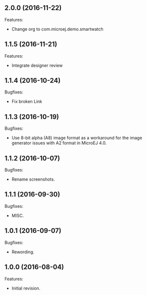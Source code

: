 ## 2.0.0 (2016-11-22)
Features:
  - Change org to com.microej.demo.smartwatch

## 1.1.5 (2016-11-21)
Features:
  - Integrate designer review
  
## 1.1.4 (2016-10-24)
Bugfixes:
  - Fix broken Link
  
## 1.1.3 (2016-10-19)
Bugfixes:
  - Use 8-bit alpha (A8) image format as a workaround for the image generator issues with A2 format in MicroEJ 4.0.
  
## 1.1.2 (2016-10-07)
Bugfixes:
  - Rename screenshots.
  
## 1.1.1 (2016-09-30)
Bugfixes:
  - MISC.

## 1.0.1 (2016-09-07)
Bugfixes:
  - Rewording.

## 1.0.0 (2016-08-04)
Features:
  - Initial revision.
